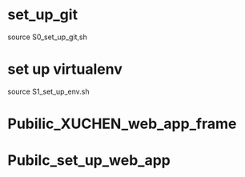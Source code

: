 
# set_up_git
source S0_set_up_git,sh
# set up virtualenv
source S1_set_up_env.sh

# Pubilic_XUCHEN_web_app_frame
# Pubilc_set_up_web_app
